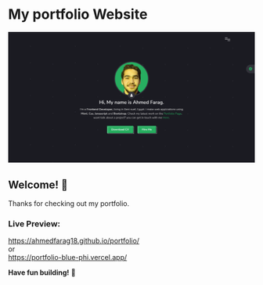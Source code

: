 <!--## Contact Form Data Link https://docs.google.com/spreadsheets/d/1z4GuxWC0LWpEKml5BLOS-XYXLtzEE33HIb4b_2MIuaw/edit#gid=0*-->
# My portfolio Website

![Design preview for the Portfolio Website](./screenshot/last-version.png)

## Welcome! 👋

Thanks for checking out my portfolio.

### Live Preview:
https://ahmedfarag18.github.io/portfolio/
<br>
or
<br>
https://portfolio-blue-phi.vercel.app/


**Have fun building!** 🚀
